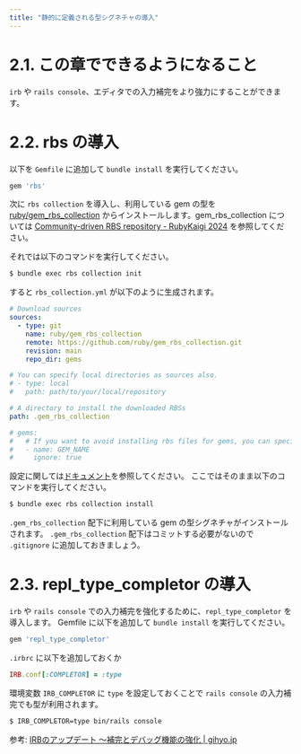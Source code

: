 ```yaml
---
title: "静的に定義される型シグネチャの導入"
---
```


# 2.1. この章でできるようになること

`irb` や `rails console`、エディタでの入力補完をより強力にすることができます。

# 2.2. rbs の導入

以下を `Gemfile` に追加して `bundle install` を実行してください。

```ruby
gem 'rbs'
```

次に `rbs collection` を導入し、利用している gem の型を [ruby/gem_rbs_collection](https://github.com/ruby/gem_rbs_collection) からインストールします。gem_rbs_collection については [Community-driven RBS repository - RubyKaigi 2024](https://rubykaigi.org/2024/presentations/p_ck_.html) を参照してください。

それでは以下のコマンドを実行してください。

```zsh
$ bundle exec rbs collection init
```

すると `rbs_collection.yml` が以下のように生成されます。

```yaml
# Download sources
sources:
  - type: git
    name: ruby/gem_rbs_collection
    remote: https://github.com/ruby/gem_rbs_collection.git
    revision: main
    repo_dir: gems

# You can specify local directories as sources also.
# - type: local
#   path: path/to/your/local/repository

# A directory to install the downloaded RBSs
path: .gem_rbs_collection

# gems:
#   # If you want to avoid installing rbs files for gems, you can specify them here.
#   - name: GEM_NAME
#     ignore: true
```

設定に関しては[ドキュメント](https://github.com/ruby/rbs/blob/master/docs/collection.md)を参照してください。
ここではそのまま以下のコマンドを実行してください。

```zsh
$ bundle exec rbs collection install
```

`.gem_rbs_collection` 配下に利用している gem の型シグネチャがインストールされます。
`.gem_rbs_collection` 配下はコミットする必要がないので `.gitignore` に追加しておきましょう。

# 2.3. repl_type_completor の導入

`irb` や `rails console` での入力補完を強化するために、`repl_type_completor` を導入します。
Gemfile に以下を追加して `bundle install` を実行してください。

```ruby
gem 'repl_type_completor'
```

`.irbrc` に以下を追加しておくか

```ruby
IRB.conf[:COMPLETOR] = :type
```

環境変数 `IRB_COMPLETOR` に `type` を設定しておくことで `rails console` の入力補完でも型が利用されます。

```zsh
$ IRB_COMPLETOR=type bin/rails console
```

参考: [IRBのアップデート  〜補完とデバッグ機能の強化 | gihyo.jp](https://gihyo.jp/article/2024/01/ruby3.3-irb)
